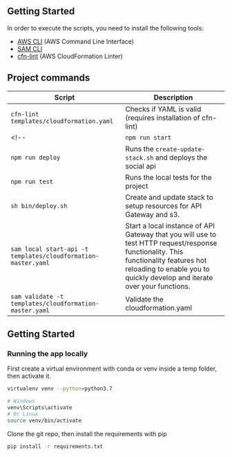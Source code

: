 

## Getting Started

In order to execute the scripts, you need to install the following tools:

- [AWS CLI](https://aws.amazon.com/cli/) (AWS Command Line Interface)
- [SAM CLI](https://docs.aws.amazon.com/serverless-application-model/latest/developerguide/serverless-sam-cli-install-mac.html) 
- [cfn-lint](https://pypi.org/project/cfn-lint/) (AWS CloudFormation Linter)
  
## Project commands

| Script                                   | Description                                                            |
|------------------------------------------|------------------------------------------------------------------------|
| `cfn-lint templates/cloudformation.yaml` | Checks if YAML is valid (requires installation of cfn-lint)            |
<!-- | `npm run start` | Runs the `create-update-test-stack.sh` and the `sam local start-api` which zips the lambda for running the api locally             |
| `npm run deploy` | Runs the `create-update-stack.sh` and deploys the social api          |
| `npm run test` | Runs the local tests for the project          | -->
| `sh bin/deploy.sh`             | Create and update stack to setup resources for API Gateway and s3. |
| `sam local start-api -t templates/cloudformation-master.yaml`             | Start a local instance of API Gateway that you will use to test HTTP request/response functionality. This functionality features hot reloading to enable you to quickly develop and iterate over your functions. |
| `sam validate -t templates/cloudformation-master.yaml` | Validate the cloudformation.yaml | 

## Getting Started

### Running the app locally

First create a virtual environment with conda or venv inside a temp folder, then activate it.

```bash
virtualenv venv --python=python3.7

# Windows
venv\Scripts\activate
# Or Linux
source venv/bin/activate
```

Clone the git repo, then install the requirements with pip

```bash
pip install -r requirements.txt
```